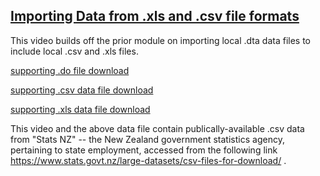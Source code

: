 ## [Importing Data from .xls and .csv file formats](https://pjakiela.github.io/stata/importExcelCSV.mp4)

This video builds off the prior module on importing local .dta data files to include local .csv and .xls files. 

[supporting .do file download](https://pjakiela.github.io/stata/importExcelCSV.do)

[supporting .csv data file download](https://pjakiela.github.io/stata/nzEmploymentData.csv)

[supporting .xls data file download](https://pjakiela.github.io/stata/airline.xls)

This video and the above data file contain publically-available .csv data from "Stats NZ" -- the New Zealand government statistics agency, pertaining to state employment, accessed from the following link https://www.stats.govt.nz/large-datasets/csv-files-for-download/ .
